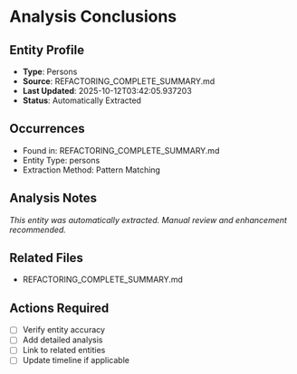 # Analysis Conclusions

## Entity Profile
- **Type**: Persons
- **Source**: REFACTORING_COMPLETE_SUMMARY.md
- **Last Updated**: 2025-10-12T03:42:05.937203
- **Status**: Automatically Extracted

## Occurrences
- Found in: REFACTORING_COMPLETE_SUMMARY.md
- Entity Type: persons
- Extraction Method: Pattern Matching

## Analysis Notes
*This entity was automatically extracted. Manual review and enhancement recommended.*

## Related Files
- REFACTORING_COMPLETE_SUMMARY.md

## Actions Required
- [ ] Verify entity accuracy
- [ ] Add detailed analysis
- [ ] Link to related entities
- [ ] Update timeline if applicable
